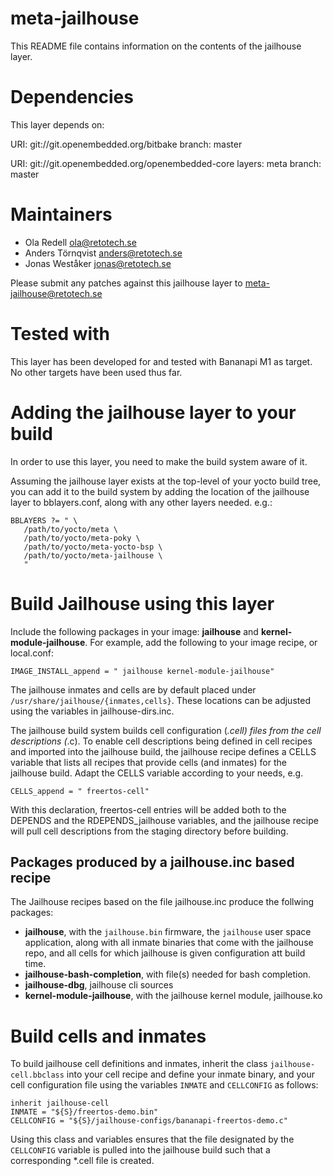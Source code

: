 meta-jailhouse
==============

This README file contains information on the contents of the
jailhouse layer.


Dependencies
============

This layer depends on:

  URI: git://git.openembedded.org/bitbake
  branch: master

  URI: git://git.openembedded.org/openembedded-core
  layers: meta
  branch: master


Maintainers
===========

* Ola Redell <ola@retotech.se>
* Anders Törnqvist <anders@retotech.se>
* Jonas Weståker <jonas@retotech.se>

Please submit any patches against this jailhouse layer to
meta-jailhouse@retotech.se


Tested with
===========

This layer has been developed for and tested with Bananapi M1 as target.
No other targets have been used thus far.


Adding the jailhouse layer to your build
========================================

In order to use this layer, you need to make the build system aware of
it.

Assuming the jailhouse layer exists at the top-level of your
yocto build tree, you can add it to the build system by adding the
location of the jailhouse layer to bblayers.conf, along with any
other layers needed. e.g.:

    BBLAYERS ?= " \
       /path/to/yocto/meta \
       /path/to/yocto/meta-poky \
       /path/to/yocto/meta-yocto-bsp \
       /path/to/yocto/meta-jailhouse \
       "


Build Jailhouse using this layer
================================

Include the following packages in your image: **jailhouse** and
**kernel-module-jailhouse**. For example, add the following
to your image recipe, or local.conf:

    IMAGE_INSTALL_append = " jailhouse kernel-module-jailhouse"

The jailhouse inmates and cells are by default
placed under `/usr/share/jailhouse/{inmates,cells}`. These locations
can be adjusted using the variables in jailhouse-dirs.inc.

The jailhouse build system builds cell configuration (*.cell) files from the
cell descriptions (*.c). To enable cell descriptions being defined in 
cell recipes and imported into the jailhouse build, the jailhouse recipe
defines a CELLS variable that lists all recipes that provide cells (and inmates)
for the jailhouse build. Adapt the CELLS variable according to your needs, e.g.

    CELLS_append = " freertos-cell"

With this declaration, freertos-cell entries will be added both to the
DEPENDS and the RDEPENDS_jailhouse variables, and the jailhouse recipe will
pull cell descriptions from the staging directory before building.


Packages produced by a jailhouse.inc based recipe
-------------------------------------------------

The Jailhouse recipes based on the file jailhouse.inc produce
the follwing packages: 

* **jailhouse**, with the `jailhouse.bin` firmware, the `jailhouse` user 
space application, along with all inmate binaries that come with the jailhouse
repo, and all cells for which jailhouse is given configuration att build time.
* **jailhouse-bash-completion**, with file(s) needed for bash completion.
* **jailhouse-dbg**, jailhouse cli sources
* **kernel-module-jailhouse**, with the jailhouse kernel module, jailhouse.ko


Build cells and inmates
=======================

To build jailhouse cell definitions and inmates, inherit the class
`jailhouse-cell.bbclass` into your cell recipe and define your inmate binary,
and your cell configuration file using the variables `INMATE` and `CELLCONFIG`
as follows:

    inherit jailhouse-cell
    INMATE = "${S}/freertos-demo.bin"
    CELLCONFIG = "${S}/jailhouse-configs/bananapi-freertos-demo.c"

Using this class and variables ensures that the file designated by the
`CELLCONFIG` variable is pulled into the jailhouse build such that
a corresponding *.cell file is created.
